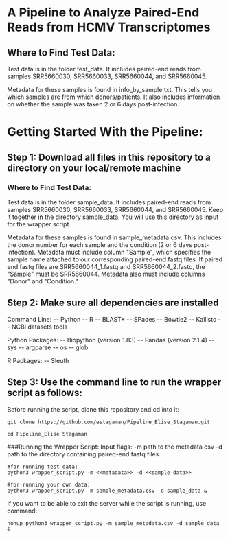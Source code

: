 # A Pipeline to Analyze Paired-End Reads from HCMV Transcriptomes 

## Where to Find Test Data: 
Test data is in the folder test_data. It includes paired-end reads from samples SRR5660030, SRR5660033, SRR5660044, and SRR5660045. 

Metadata for these samples is found in info_by_sample.txt. This tells you which samples are from which donors/patients. It also includes information on whether the sample was taken 2 or 6 days post-infection. 

# Getting Started With the Pipeline:
## Step 1: Download all files in this repository to a directory on your local/remote machine
### Where to Find Test Data: 
Test data is in the folder sample_data. It includes paired-end reads from samples SRR5660030, SRR5660033, SRR5660044, and SRR5660045. Keep it together in the directory sample_data. You will use this directory as input for the wrapper script.

Metadata for these samples is found in sample_metadata.csv. This includes the donor number for each sample and the condition (2 or 6 days post-infection). Metadata must include column "Sample", which specifies the sample name attached to our corresponding paired-end fastq files. If paired end fastq files are SRR5660044_1.fastq and SRR5660044_2.fastq, the "Sample" must be SRR5660044. Metadata also must include columns "Donor" and "Condition."

## Step 2: Make sure all dependencies are installed

Command Line:
  -- Python 
  -- R
  -- BLAST+
  -- SPades
  -- Bowtie2
  -- Kallisto
  -- NCBI datasets tools

Python Packages:
  -- Biopython (version 1.83)
  -- Pandas (version 2.1.4)
  -- sys
  -- argparse
  -- os
  -- glob

R Packages: 
  -- Sleuth

## Step 3: Use the command line to run the wrapper script as follows: 

Before running the script, clone this repository and cd into it:
```
git clone https://github.com/estagaman/Pipeline_Elise_Stagaman.git

cd Pipeline_Elise Stagaman
```

###Running the Wrapper Script:
Input flags:
  -m path to the metadata csv
  -d path to the directory containing paired-end fastq files

```
#for running test data: 
python3 wrapper_script.py -m <<metadata>> -d <<sample data>>

#for running your own data:
python3 wrapper_script.py -m sample_metadata.csv -d sample_data &
```

If you want to be able to exit the server while the script is running, use command: 

```
nohup python3 wrapper_script.py -m sample_metadata.csv -d sample_data &
```
